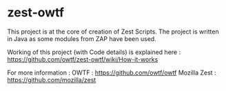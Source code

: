 zest-owtf
=========
This project is at the core of creation of Zest Scripts. 
The project is written in Java as some modules from ZAP have been used.

Working of this project (with Code details) is explained here : https://github.com/owtf/zest-owtf/wiki/How-it-works

For more information :
OWTF : https://github.com/owtf/owtf
Mozilla Zest : https://github.com/mozilla/zest
